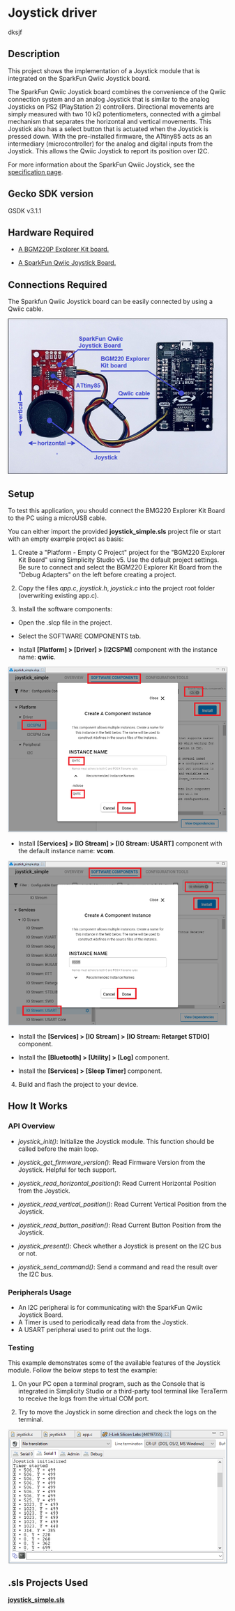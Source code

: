# Joystick driver #
dksjf

## Description ##

This project shows the implementation of a Joystick module that is integrated on the SparkFun Qwiic Joystick board.

The SparkFun Qwiic Joystick board combines the convenience of the Qwiic connection system and an analog Joystick that is similar to the analog Joysticks on PS2 (PlayStation 2) controllers. Directional movements are simply measured with two 10 kΩ potentiometers, connected with a gimbal mechanism that separates the horizontal and vertical movements. This Joystick also has a select button that is actuated when the Joystick is pressed down. With the pre-installed firmware, the ATtiny85 acts as an intermediary (microcontroller) for the analog and digital inputs from the Joystick. This allows the Qwiic Joystick to report its position over I2C. 

For more information about the SparkFun Qwiic Joystick, see the [specification page](https://learn.sparkfun.com/tutorials/qwiic-joystick-hookup-guide).

## Gecko SDK version ##

GSDK v3.1.1

## Hardware Required ##

- [A BGM220P Explorer Kit board.](https://www.silabs.com/development-tools/wireless/bluetooth/bgm220-explorer-kit)

- [A SparkFun Qwiic Joystick Board.](https://www.sparkfun.com/products/15168)

## Connections Required ##

The Sparkfun Qwiic Joystick board can be easily connected by using a Qwiic cable.

![](images/connection.png)

## Setup ##

To test this application, you should connect the BMG220 Explorer Kit Board to the PC using a microUSB cable.

You can either import the provided **joystick_simple.sls** project file or start with an empty example project as basis:

1. Create a "Platform - Empty C Project" project for the "BGM220 Explorer Kit Board" using Simplicity Studio v5. Use the default project settings. Be sure to connect and select the BGM220 Explorer Kit Board from the "Debug Adapters" on the left before creating a project.

2. Copy the files *app.c*, *joystick.h*, *joystick.c* into the project root folder (overwriting existing app.c).

3. Install the software components:

- Open the .slcp file in the project.

- Select the SOFTWARE COMPONENTS tab.

- Install **[Platform] > [Driver] > [I2CSPM]** component with the instance name: **qwiic**.

![i2c_component](images/i2c_component.png)

- Install **[Services] > [IO Stream] > [IO Stream: USART]** component with the default instance name: **vcom**.

![](images/usart_component.png)

- Install the **[Services] > [IO Stream] > [IO Stream: Retarget STDIO]** component.

- Install the **[Bluetooth] > [Utility] > [Log]** component.

- Install the **[Services] > [Sleep Timer]** component.

4. Build and flash the project to your device.

## How It Works ##

### API Overview ###

- *joystick_init()*: Initialize the Joystick module. This function should be called before the main loop.

- *joystick_get_firmware_version()*: Read Firmware Version from the Joystick. Helpful for tech support.

- *joystick_read_horizontal_position()*: Read Current Horizontal Position from the Joystick.

- *joystick_read_vertical_position()*: Read Current Vertical Position from the Joystick.

- *joystick_read_button_position()*: Read Current Button Position from the Joystick.

- *joystick_present()*: Check whether a Joystick is present on the I2C bus or not.

- *joystick_send_command()*: Send a command and read the result over the I2C bus.

### Peripherals Usage ###

- An I2C peripheral is for communicating with the SparkFun Qwiic Joystick Board.
- A Timer is used to periodically read data from the Joystick.
- A USART peripheral used to print out the logs.

### Testing ###

This example demonstrates some of the available features of the Joystick module. Follow the below steps to test the example:

1. On your PC open a terminal program, such as the Console that is integrated in Simplicity Studio or a third-party tool terminal like TeraTerm to receive the logs from the virtual COM port.

2. Try to move the Joystick in some direction and check the logs on the terminal.

![log](images/log.png)

## .sls Projects Used ##

[**joystick_simple.sls**](SimplicityStudio/joystick_simple.sls)

